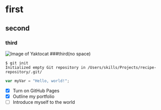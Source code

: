 # first
## second 
### third

![Image of Yaktocat](https://octodex.github.com/images/yaktocat.png)
###third(no space)


```
$ git init
Initialized empty Git repository in /Users/skills/Projects/recipe-repository/.git/
```


``` javascript
var myVar = "Hello, world!";
```

- [x] Turn on GitHub Pages
- [x] Outline my portfolio
- [ ] Introduce myself to the world
